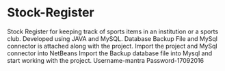 # Stock-Register
Stock Register for keeping track of sports items in an institution or a sports club.
Developed using JAVA and MySQL.
Database Backup File and MySql connector is attached along with the project.
Import the project and MySql connector into NetBeans
Import the Backup database file into Mysql and start working with the project.
Username-mantra
Password-17092016
